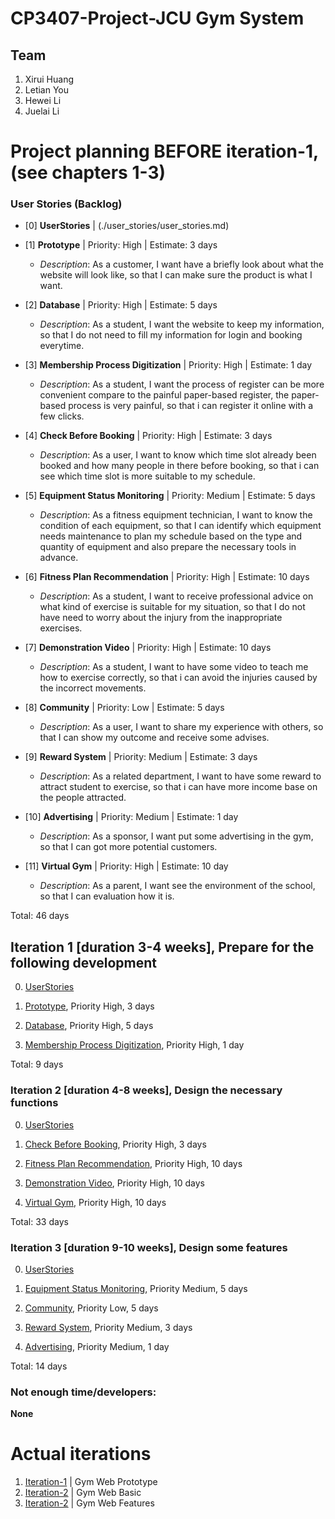 # CP3407-Project-JCU Gym System

## Team

1. Xirui Huang
2. Letian You
3. Hewei Li
4. Juelai Li



# Project planning BEFORE iteration-1, (see chapters 1-3)
### User Stories (Backlog)
- [0] **UserStories** | (./user_stories/user_stories.md)

- [1] **Prototype** | Priority: High | Estimate: 3 days
    - *Description*: As a customer, I want have a briefly look about what the website will look like, so that I can make sure the product is what I want.

- [2] **Database** | Priority: High | Estimate: 5 days
    - *Description*: As a student, I want the website to keep my information, so that I do not need to fill my information for login and booking everytime.

- [3] **Membership Process Digitization** | Priority: High | Estimate: 1 day
    - *Description*: As a student, I want the process of register can be more convenient compare to the painful paper-based register, the paper-based process is very painful, so that i can register it online with a few clicks.

- [4] **Check Before Booking** | Priority: High | Estimate: 3 days
    - *Description*: As a user, I want to know which time slot already been booked and how many people in there before booking, so that i can see which time slot is more suitable to my schedule.

- [5] **Equipment Status Monitoring** | Priority: Medium | Estimate: 5 days
    - *Description*: As a fitness equipment technician, I want to know the condition of each equipment, so that I can identify which equipment needs maintenance to plan my schedule based on the type and quantity of equipment and also prepare the necessary tools in advance.

- [6] **Fitness Plan Recommendation** | Priority: High | Estimate: 10 days
    - *Description*: As a student, I want to receive professional advice on what kind of exercise is suitable for my situation, so that I do not have need to worry about the injury from the inappropriate exercises.

- [7] **Demonstration Video** | Priority: High | Estimate: 10 days
    - *Description*: As a student, I want to have some video to teach me how to exercise correctly, so that i can avoid the injuries caused by the incorrect movements.

- [8] **Community** | Priority: Low | Estimate: 5 days
    - *Description*: As a user, I want to share my experience with others, so that I can show my outcome and receive some advises.

- [9] **Reward System** | Priority: Medium | Estimate: 3 days
    - *Description*: As a related department, I want to have some reward to attract student to exercise, so that i can have more income base on the people attracted.

- [10] **Advertising** | Priority: Medium | Estimate: 1 day
    - *Description*: As a sponsor, I want put some advertising in the gym, so that I can got more potential customers.

- [11] **Virtual Gym** | Priority: High | Estimate: 10 day
    - *Description*: As a parent, I want see the environment of the school, so that I can evaluation how it is.


Total: 46 days



## Iteration 1 [duration 3-4 weeks], Prepare for the following development
0. [UserStories](./user_stories/user_stories.md)

1. [Prototype](./user_stories/user_stories.md), Priority High, 3 days

2. [Database](./user_stories/user_stories.md), Priority High, 5 days

3. [Membership Process Digitization](./user_stories/user_stories.md), Priority High, 1 day


Total: 9 days



### Iteration 2 [duration 4-8 weeks], Design the necessary functions
0. [UserStories](./user_stories/user_stories.md)

1. [Check Before Booking](./user_stories/user_stories.md), Priority High, 3 days

2. [Fitness Plan Recommendation](./user_stories/user_stories.md), Priority High, 10 days

3. [Demonstration Video](./user_stories/user_stories.md), Priority High, 10 days

4. [Virtual Gym](./user_stories/user_stories.md), Priority High, 10 days


Total: 33 days



### Iteration 3 [duration 9-10 weeks], Design some features
0. [UserStories](./user_stories/user_stories.md)

1. [Equipment Status Monitoring](./user_stories/user_stories.md), Priority Medium, 5 days

2. [Community](./user_stories/user_stories.md), Priority Low, 5 days

3. [Reward System](./user_stories/user_stories.md), Priority Medium, 3 days

4. [Advertising](./user_stories/user_stories.md), Priority Medium, 1 day


Total: 14 days


### Not enough time/developers: 
**None**



# Actual iterations
1. [Iteration-1](./Gym_Web_Prototype/iteration_1.md) | Gym Web Prototype
2. [Iteration-2](./Gym_Web_Basic/iteration_2.md) | Gym Web Basic
3. [Iteration-2](./Gym_Web_Features/iteration_3.md) | Gym Web Features
